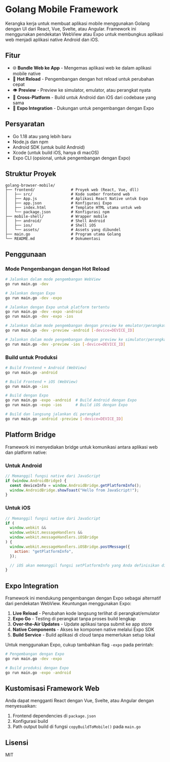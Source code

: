 # Golang Mobile Framework

Kerangka kerja untuk membuat aplikasi mobile menggunakan Golang dengan UI dari React, Vue, Svelte, atau Angular. Framework ini menggunakan pendekatan WebView atau Expo untuk membungkus aplikasi web menjadi aplikasi native Android dan iOS.

## Fitur

- 🌐 **Bundle Web ke App** - Mengemas aplikasi web ke dalam aplikasi mobile native
- 🔄 **Hot Reload** - Pengembangan dengan hot reload untuk perubahan cepat
- 👁️ **Preview** - Preview ke simulator, emulator, atau perangkat nyata
- 📱 **Cross-Platform** - Build untuk Android dan iOS dari codebase yang sama
- 🚀 **Expo Integration** - Dukungan untuk pengembangan dengan Expo

## Persyaratan

- Go 1.18 atau yang lebih baru
- Node.js dan npm
- Android SDK (untuk build Android)
- Xcode (untuk build iOS, hanya di macOS)
- Expo CLI (opsional, untuk pengembangan dengan Expo)

## Struktur Proyek

```
golang-browser-mobile/
├── frontend/                # Proyek web (React, Vue, dll)
│   ├── src/                 # Kode sumber frontend web
│   ├── App.js               # Aplikasi React Native untuk Expo
│   ├── app.json             # Konfigurasi Expo
│   ├── index.html           # Template HTML utama untuk web
│   └── package.json         # Konfigurasi npm
├── mobile-shell/            # Wrapper mobile
│   ├── android/             # Shell Android
│   ├── ios/                 # Shell iOS
│   └── assets/              # Assets yang dibundel
├── main.go                  # Program utama Golang
└── README.md                # Dokumentasi
```

## Penggunaan

### Mode Pengembangan dengan Hot Reload

```bash
# Jalankan dalam mode pengembangan WebView
go run main.go -dev

# Jalankan dengan Expo
go run main.go -dev -expo

# Jalankan dengan Expo untuk platform tertentu
go run main.go -dev -expo -android
go run main.go -dev -expo -ios

# Jalankan dalam mode pengembangan dengan preview ke emulator/perangkat Android
go run main.go -dev -preview -android [-device=DEVICE_ID]

# Jalankan dalam mode pengembangan dengan preview ke simulator/perangkat iOS
go run main.go -dev -preview -ios [-device=DEVICE_ID]
```

### Build untuk Produksi

```bash
# Build Frontend + Android (WebView)
go run main.go -android

# Build Frontend + iOS (WebView)
go run main.go -ios

# Build dengan Expo
go run main.go -expo -android  # Build Android dengan Expo
go run main.go -expo -ios      # Build iOS dengan Expo

# Build dan langsung jalankan di perangkat
go run main.go -android -preview [-device=DEVICE_ID]
```

## Platform Bridge

Framework ini menyediakan bridge untuk komunikasi antara aplikasi web dan platform native:

### Untuk Android

```javascript
// Memanggil fungsi native dari JavaScript
if (window.AndroidBridge) {
  const deviceInfo = window.AndroidBridge.getPlatformInfo();
  window.AndroidBridge.showToast("Hello from JavaScript!");
}
```

### Untuk iOS

```javascript
// Memanggil fungsi native dari JavaScript
if (
  window.webkit &&
  window.webkit.messageHandlers &&
  window.webkit.messageHandlers.iOSBridge
) {
  window.webkit.messageHandlers.iOSBridge.postMessage({
    action: "getPlatformInfo",
  });

  // iOS akan memanggil fungsi setPlatformInfo yang Anda definisikan di JavaScript
}
```

## Expo Integration

Framework ini mendukung pengembangan dengan Expo sebagai alternatif dari pendekatan WebView. Keuntungan menggunakan Expo:

1. **Live Reload** - Perubahan kode langsung terlihat di perangkat/emulator
2. **Expo Go** - Testing di perangkat tanpa proses build lengkap
3. **Over-the-Air Updates** - Update aplikasi tanpa submit ke app store
4. **Native Components** - Akses ke komponen native melalui Expo SDK
5. **Build Service** - Build aplikasi di cloud tanpa memerlukan setup lokal

Untuk menggunakan Expo, cukup tambahkan flag `-expo` pada perintah:

```bash
# Pengembangan dengan Expo
go run main.go -dev -expo

# Build produksi dengan Expo
go run main.go -expo -android
```

## Kustomisasi Framework Web

Anda dapat mengganti React dengan Vue, Svelte, atau Angular dengan menyesuaikan:

1. Frontend dependencies di `package.json`
2. Konfigurasi build
3. Path output build di fungsi `copyBuildToMobile()` pada `main.go`

## Lisensi

MIT
